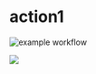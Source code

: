 # action1

![example workflow](https://github.com/maksim01091986/actions1/actions/workflows/main.yml/badge.svg)

![](https://avatars.mds.yandex.net/i?id=2a00000179f2ef25a533f72906c621601d72-4055859-images-thumbs&n=13)
